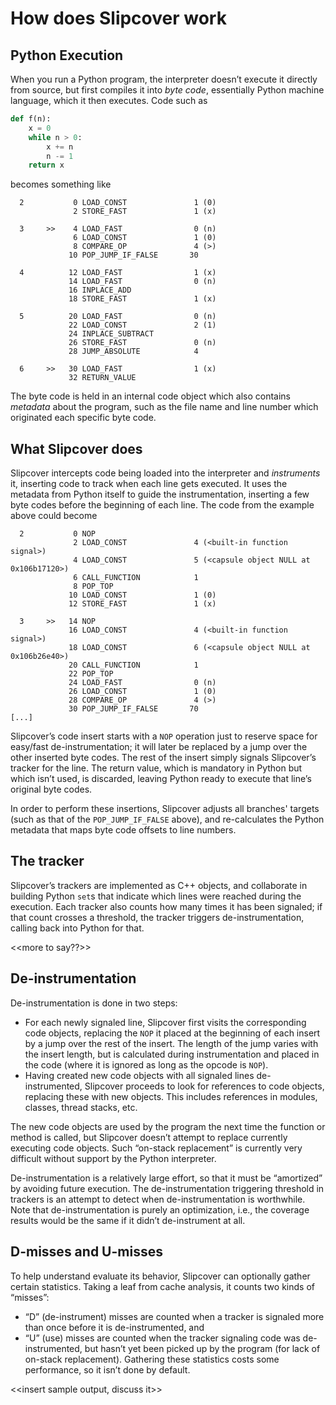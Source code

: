 # How does Slipcover work

## Python Execution
When you run a Python program, the interpreter doesn’t execute it directly from source, but first compiles it into _byte code_, essentially Python machine language, which it then executes. Code such as
```python
def f(n):
    x = 0
    while n > 0:
        x += n
        n -= 1
    return x
```
becomes something like
```
  2           0 LOAD_CONST               1 (0)
              2 STORE_FAST               1 (x)

  3     >>    4 LOAD_FAST                0 (n)
              6 LOAD_CONST               1 (0)
              8 COMPARE_OP               4 (>)
             10 POP_JUMP_IF_FALSE       30

  4          12 LOAD_FAST                1 (x)
             14 LOAD_FAST                0 (n)
             16 INPLACE_ADD
             18 STORE_FAST               1 (x)

  5          20 LOAD_FAST                0 (n)
             22 LOAD_CONST               2 (1)
             24 INPLACE_SUBTRACT
             26 STORE_FAST               0 (n)
             28 JUMP_ABSOLUTE            4

  6     >>   30 LOAD_FAST                1 (x)
             32 RETURN_VALUE
```

The byte code is held in an internal code object which also contains _metadata_ about the program, such as the file name and line number which originated each specific byte code.

## What Slipcover does
Slipcover intercepts code being loaded into the interpreter and _instruments_ it, inserting code to track when each line gets executed.
It uses the metadata from Python itself to guide the instrumentation, inserting a few byte codes before the beginning of each line.
The code from the example above could become
```
  2           0 NOP
              2 LOAD_CONST               4 (<built-in function signal>)
              4 LOAD_CONST               5 (<capsule object NULL at 0x106b17120>)
              6 CALL_FUNCTION            1
              8 POP_TOP
             10 LOAD_CONST               1 (0)
             12 STORE_FAST               1 (x)

  3     >>   14 NOP
             16 LOAD_CONST               4 (<built-in function signal>)
             18 LOAD_CONST               6 (<capsule object NULL at 0x106b26e40>)
             20 CALL_FUNCTION            1
             22 POP_TOP
             24 LOAD_FAST                0 (n)
             26 LOAD_CONST               1 (0)
             28 COMPARE_OP               4 (>)
             30 POP_JUMP_IF_FALSE       70
[...]
```
Slipcover’s code insert starts with a `NOP` operation just to reserve space for easy/fast de-instrumentation; it will later be replaced by a jump over the other inserted byte codes.
The rest of the insert simply signals Slipcover’s tracker for the line. The return value, which is mandatory in Python but which isn’t used, is discarded, leaving Python ready to execute that line’s original byte codes.

In order to perform these insertions, Slipcover adjusts all branches'
targets (such as that of the `POP_JUMP_IF_FALSE` above), and re-calculates the
Python metadata that maps byte code offsets to line numbers.

## The tracker
Slipcover’s trackers are implemented as C++ objects, and collaborate in building Python `set`s that indicate which lines were reached during the execution.
Each tracker also counts how many times it has been signaled; if that count crosses a threshold, the tracker triggers de-instrumentation, calling back into Python for that.

<<more to say??>>

## De-instrumentation
De-instrumentation is done in two steps:
- For each newly signaled line, Slipcover first visits the corresponding code objects, replacing the `NOP` it placed at the beginning of each insert by a jump over the rest of the insert. The length of the jump varies with the insert length, but is calculated during instrumentation and placed in the code (where it is ignored as long as the opcode is `NOP`).
- Having created new code objects with all signaled lines de-instrumented, Slipcover proceeds to look for references to code objects, replacing these with new objects. This includes references in modules, classes, thread stacks, etc.

The new code objects are used by the program the next time the function or method is called, but Slipcover doesn’t attempt to replace currently executing code objects. Such “on-stack replacement” is currently very difficult without support by the Python interpreter.

De-instrumentation is a relatively large effort, so that it must be “amortized” by avoiding future execution. The de-instrumentation triggering threshold in trackers is an attempt to detect when de-instrumentation is worthwhile. Note that de-instrumentation is purely an optimization, i.e., the coverage results would be the same if it didn’t de-instrument at all.

## D-misses and U-misses
To help understand evaluate its behavior, Slipcover can optionally gather certain statistics. Taking a leaf from cache analysis, it counts two kinds of “misses”:
- “D” (de-instrument) misses are counted when a tracker is signaled more than once before it is de-instrumented, and
- “U” (use) misses are counted when the tracker signaling code was de-instrumented, but hasn’t yet been picked up by the program (for lack of on-stack replacement).
Gathering these statistics costs some performance, so it isn’t done by default.

<<insert sample output, discuss it>>
